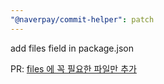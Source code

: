 ```yaml
---
"@naverpay/commit-helper": patch
---
```


add files field in package.json

PR: [files 에 꼭 필요한 파일만 추가](https://github.com/NaverPayDev/cli/pull/48)
